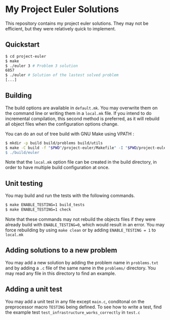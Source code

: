 # My Project Euler Solutions

This repository contains my project euler solutions. They may not be efficient, but they were relatively quick to implement.

## Quickstart

```bash
$ cd project-euler
$ make
$ ./euler 3 # Problem 3 solution
6857
$ ./euler # Solution of the lastest solved problem
[...]
```

## Building

The build options are available in `default.mk`. You may overwrite them on the command line or writing them in a `local.mk` file. If you intend to do incremental compilation, this second method is preferred, as it will rebuild all object files when the configuration options change.

You can do an out of tree build with GNU Make using VPATH :

```bash
$ mkdir -p build build/problems build/utils
$ make -C build -f "$PWD"/project-euler/Makefile" -I "$PWD/project-euler" VPATH="$PWD/project-euler"
$ ./build/euler
```
Note that the `local.mk` option file can be created in the build directory, in order to have multiple build configuration at once.

## Unit testing

You may build and run the tests with the following commands.
```bash
$ make ENABLE_TESTING=1 build_tests
$ make ENABLE_TESTING=1 check
```
Note that these commands may not rebuild the objects files if they were already build with `ENABLE_TESTING=0`, which would result in an error. You may force rebuilding by using `make clean` or by adding `ENABLE_TESTING = 1` to `local.mk`

## Adding solutions to a new problem

You may add a new solution by adding the problem name in `problems.txt` and by adding a `.c` file of the same name in the `problems/` directory.
You may read any file in this directory to find an example.

## Adding a unit test

You may add a unit test in any file except `main.c`, conditonal on the
preprocessor macro `TESTING` being defined.
To see how to write a test, find the example test `test_infrastructure_works_correctly` in `test.c`
